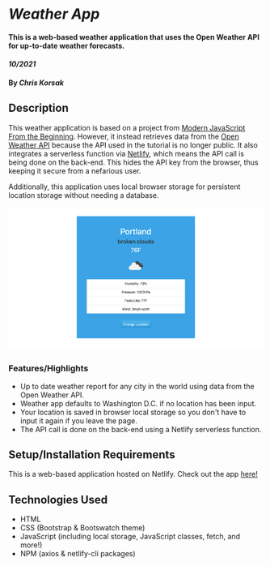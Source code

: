# _Weather App_

#### This is a web-based weather application that uses the Open Weather API for up-to-date weather forecasts.

#### _10/2021_

#### By _**Chris Korsak**_

## Description

This weather application is based on a project from [Modern JavaScript From the Beginning](https://www.udemy.com/course/modern-javascript-from-the-beginning). However, it instead retrieves data from the [Open Weather API](https://openweathermap.org/api) because the API used in the tutorial is no longer public. It also integrates a serverless function via [Netlify](https://www.netlify.com/), which means the API call is being done on the back-end. This hides the API key from the browser, thus keeping it secure from a nefarious user.

Additionally, this application uses local browser storage for persistent location storage without needing a database.

<img src="images/weather-js.jpg">

### Features/Highlights
* Up to date weather report for any city in the world using data from the Open Weather API.
* Weather app defaults to Washington D.C. if no location has been input.
* Your location is saved in browser local storage so you don't have to input it again if you leave the page.
* The API call is done on the back-end using a Netlify serverless function.

## Setup/Installation Requirements

This is a web-based application hosted on Netlify. Check out the app [here!](https://hungry-galileo-7e01f2.netlify.app)

## Technologies Used

* HTML
* CSS (Bootstrap & Bootswatch theme)
* JavaScript (including local storage, JavaScript classes, fetch, and more!)
* NPM (axios & netlify-cli packages)

  
